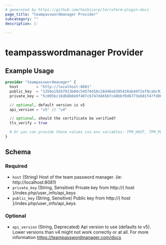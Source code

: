 ```yaml
---
# generated by https://github.com/hashicorp/terraform-plugin-docs
page_title: "teampasswordmanager Provider"
subcategory: ""
description: |-
  
---
```


# teampasswordmanager Provider



## Example Usage

```terraform
provider "teampasswordmanager" {
  host        = "http://localhost:8081"
  public_key  = "1356a192b7913b04c54574d18c28d46e6395428ab44f2ef0cabc9347835b9ea5"
  private_key = "5c005bc16db8b0e9f407c6747d4656fc48bbf0d6773e681f47fd86e1e7d6009b"

  // optional, default version is v5
  api_version = "v5" // "v4"

  // optional, should the certificate be verified?
  tls_verify = true

  # Or you can provide these values via env variables: TPM_HOST, TPM_PUBLIC_KEY, TPM_PRIVATE_KEY and TPM_API_VERSION
}
```

<!-- schema generated by tfplugindocs -->
## Schema

### Required

- `host` (String) Host of the team password manager. (ie: http://localhost:8081)
- `private_key` (String, Sensitive) Private key from http://{ host }/index.php/user_info/api_keys
- `public_key` (String, Sensitive) Public key from http://{ host }/index.php/user_info/api_keys

### Optional

- `api_version` (String, Deprecated) Api version to use (defaults to v5). Lower versions than v4 might not work correctly or at all. For more information https://teampasswordmanager.com/docs

